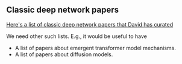 ## Classic deep network papers

[Here's a list of classic deep network papers that David has curated](https://papers.baulab.info)

We need other such lists.  E.g., it would be useful to have

 * A list of papers about emergent transformer model mechanisms.
 * A list of papers about diffusion models.



